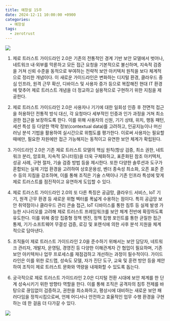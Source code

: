 ```yaml
---
title: 예창설 15주
date: 2024-12-11 10:00:00 +0900
categories:
  - 예창설
tags:
  - zerotrust
---
```


![](https://www.igloo.co.kr/wp-content/uploads/2023/11/%EA%B7%B8%EB%A6%BC1.png)

1. 제로 트러스트 가이드라인 2.0은 기존의 전통적인 경계 기반 보안 모델에서 벗어나, 네트워크 내·외부를 막론하고 모든 접근 요청을 기본적으로 불신하며, 지속적 검증을 거쳐 신뢰 수준을 동적으로 부여하는 전략적 보안 아키텍처 원칙을 보다 체계적으로 정리한 개념이다. 이 새로운 가이드라인은 변화하는 디지털 환경, 클라우드 중심 인프라, 원격 근무 확산, 디바이스 및 사용자 증가 등으로 복잡해진 현대 IT 환경에 맞추어 제로 트러스트 개념을 더 정교하고 실용적으로 구현하기 위한 지침을 제공한다.

2. 제로 트러스트 가이드라인 2.0은 사용자나 기기에 대한 일회성 인증 후 전면적 접근을 허용하던 전통적 방식 대신, 각 요청마다 세부적인 인증과 인가 과정을 거쳐 최소 권한 접근을 보장하도록 한다. 이를 위해 사용자의 신원, 기기 상태, 위치, 행동 패턴, 세션 특성 등 다양한 맥락 정보(contextual data)를 고려하고, 인공지능이나 머신러닝 분석 기법을 활용하여 실시간으로 위험도를 평가한다. 이로써 사용자는 필요할 때에만, 필요한 자원에만 접근 가능해지는 동적이고 유연한 보안 체계가 확립된다.

3. 가이드라인 2.0은 기존 제로 트러스트 모델의 핵심 원칙(항상 검증, 최소 권한, 네트워크 분리, 암호화, 지속적 모니터링)을 더욱 구체화하고, 표준화된 참조 아키텍처, 성공 사례, 구현 절차, 기술 검증 방법 등을 제시한다. 또한 다양한 솔루션과 도구가 혼합되는 실제 기업 환경을 고려하여 상호운용성, 벤더 종속성 최소화, 오픈 표준 준수 등의 지침을 강조하며, 이를 통해 조직은 기술 스택이나 기존 인프라 특성에 맞게 제로 트러스트를 점진적이고 유연하게 도입할 수 있다.

4. 제로 트러스트 가이드라인 2.0의 또 다른 특징은 공급망, 클라우드 서비스, IoT 기기, 원격 근무 환경 등 새로운 위협 벡터를 폭넓게 수용하는 점이다. 특히 공급망 보안 취약점이나 클라우드 관리 콘솔 접근, IoT 디바이스를 통한 침투 등 실제 발생 가능한 시나리오를 고려해 제로 트러스트 프레임워크를 보안 체계 전반에 확장하도록 유도한다. 이를 위해 중앙 집중형 정책 엔진, 정책 집행 포인트를 통한 균질한 접근 통제, 기기·소프트웨어 무결성 검증, 로깅 및 포렌식에 의한 사후 분석 지원을 체계적으로 담아낸다.

5. 조직들이 제로 트러스트 가이드라인 2.0을 준수하기 위해서는 보안 담당자, 네트워크 관리자, 개발자, 운영팀, 경영진 등 다양한 이해관계자 간 협업이 필요하며, 기존 보안 아키텍처나 업무 프로세스를 재점검하고 개선하는 과정이 필수적이다. 가이드라인은 이를 위한 로드맵, 성숙도 모델, 자가 진단 도구, 교육 및 훈련 방안 등을 제안하여 조직이 제로 트러스트 문화와 역량을 내재화할 수 있도록 돕는다.

6. 궁극적으로 제로 트러스트 가이드라인 2.0은 디지털 전환 시대에 보안 체계를 한 단계 성숙시키기 위한 방향타 역할을 한다. 이를 통해 조직은 공격자의 침투 전제를 바탕으로 끊임없이 검증하고, 권한을 최소화하고, 평상시에 대비하는 새로운 보안 패러다임을 정착시킴으로써, 언제 어디서나 안전하고 효율적인 업무 수행 환경을 구현하는 데 한 걸음 더 다가갈 수 있다.

![](https://img.etnews.com/news/article/2024/12/03/news-p.v1.20241203.1b0c2530199b450683a39e924cba0e70_P2.jpg)
